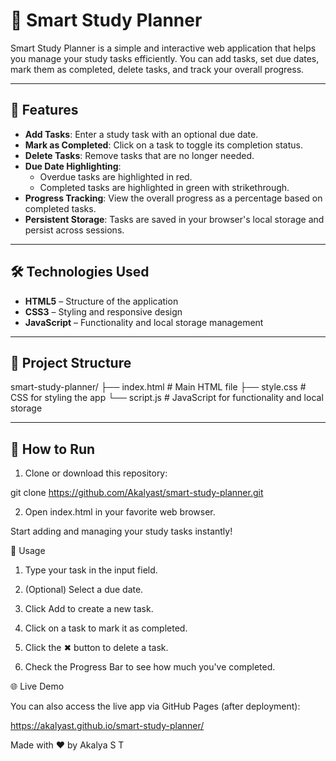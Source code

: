 # 📘 Smart Study Planner

Smart Study Planner is a simple and interactive web application that helps you manage your study tasks efficiently. You can add tasks, set due dates, mark them as completed, delete tasks, and track your overall progress.

---

## 🌟 Features

- **Add Tasks**: Enter a study task with an optional due date.
- **Mark as Completed**: Click on a task to toggle its completion status.
- **Delete Tasks**: Remove tasks that are no longer needed.
- **Due Date Highlighting**:
  - Overdue tasks are highlighted in red.
  - Completed tasks are highlighted in green with strikethrough.
- **Progress Tracking**: View the overall progress as a percentage based on completed tasks.
- **Persistent Storage**: Tasks are saved in your browser's local storage and persist across sessions.

---

## 🛠️ Technologies Used

- **HTML5** – Structure of the application
- **CSS3** – Styling and responsive design
- **JavaScript** – Functionality and local storage management

---

## 📁 Project Structure
smart-study-planner/
├── index.html # Main HTML file
├── style.css # CSS for styling the app
└── script.js # JavaScript for functionality and local storage



---

## 🚀 How to Run

1. Clone or download this repository:

git clone https://github.com/Akalyast/smart-study-planner.git

2. Open index.html in your favorite web browser.

Start adding and managing your study tasks instantly!

📌 Usage

1. Type your task in the input field.

2. (Optional) Select a due date.

3. Click Add to create a new task.

4. Click on a task to mark it as completed.

5. Click the ✖ button to delete a task.

6. Check the Progress Bar to see how much you've completed.

🌐 Live Demo

You can also access the live app via GitHub Pages (after deployment):

https://akalyast.github.io/smart-study-planner/


Made with ❤️ by Akalya S T

